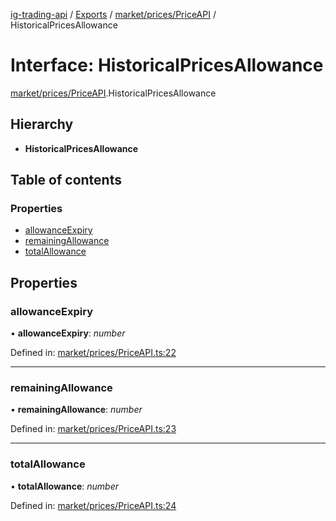 [ig-trading-api](../README.md) / [Exports](../modules.md) / [market/prices/PriceAPI](../modules/market_prices_priceapi.md) / HistoricalPricesAllowance

# Interface: HistoricalPricesAllowance

[market/prices/PriceAPI](../modules/market_prices_priceapi.md).HistoricalPricesAllowance

## Hierarchy

- **HistoricalPricesAllowance**

## Table of contents

### Properties

- [allowanceExpiry](market_prices_priceapi.historicalpricesallowance.md#allowanceexpiry)
- [remainingAllowance](market_prices_priceapi.historicalpricesallowance.md#remainingallowance)
- [totalAllowance](market_prices_priceapi.historicalpricesallowance.md#totalallowance)

## Properties

### allowanceExpiry

• **allowanceExpiry**: _number_

Defined in: [market/prices/PriceAPI.ts:22](https://github.com/bennycode/ig-trading-api/blob/2436905/src/market/prices/PriceAPI.ts#L22)

---

### remainingAllowance

• **remainingAllowance**: _number_

Defined in: [market/prices/PriceAPI.ts:23](https://github.com/bennycode/ig-trading-api/blob/2436905/src/market/prices/PriceAPI.ts#L23)

---

### totalAllowance

• **totalAllowance**: _number_

Defined in: [market/prices/PriceAPI.ts:24](https://github.com/bennycode/ig-trading-api/blob/2436905/src/market/prices/PriceAPI.ts#L24)
